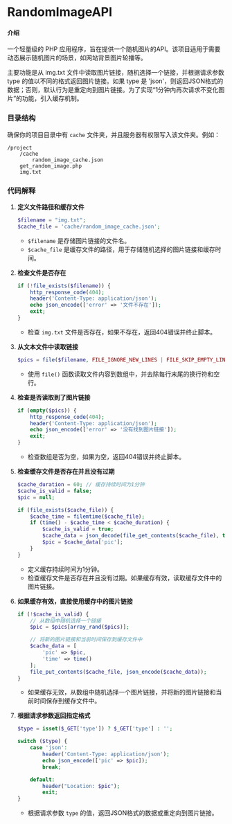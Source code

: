 # RandomImageAPI

#### 介绍
一个轻量级的 PHP 应用程序，旨在提供一个随机图片的API。该项目适用于需要动态展示随机图片的场景，如网站背景图片轮播等。

主要功能是从 img.txt 文件中读取图片链接，随机选择一个链接，并根据请求参数 type 的值以不同的格式返回图片链接。如果 type 是 'json'，则返回JSON格式的数据；否则，默认行为是重定向到图片链接。为了实现“1分钟内再次请求不变化图片”的功能，引入缓存机制。

### 目录结构
确保你的项目目录中有 `cache` 文件夹，并且服务器有权限写入该文件夹。例如：
```
/project
    /cache
        random_image_cache.json
    get_random_image.php
    img.txt
```


### 代码解释

1. **定义文件路径和缓存文件**
   ```php
   $filename = "img.txt";
   $cache_file = 'cache/random_image_cache.json';
   ```
   - `$filename` 是存储图片链接的文件名。
   - `$cache_file` 是缓存文件的路径，用于存储随机选择的图片链接和缓存时间。

2. **检查文件是否存在**
   ```php
   if (!file_exists($filename)) {
       http_response_code(404);
       header('Content-Type: application/json');
       echo json_encode(['error' => '文件不存在']);
       exit;
   }
   ```
   - 检查 `img.txt` 文件是否存在，如果不存在，返回404错误并终止脚本。

3. **从文本文件中读取链接**
   ```php
   $pics = file($filename, FILE_IGNORE_NEW_LINES | FILE_SKIP_EMPTY_LINES);
   ```
   - 使用 `file()` 函数读取文件内容到数组中，并去除每行末尾的换行符和空行。

4. **检查是否读取到了图片链接**
   ```php
   if (empty($pics)) {
       http_response_code(404);
       header('Content-Type: application/json');
       echo json_encode(['error' => '没有找到图片链接']);
       exit;
   }
   ```
   - 检查数组是否为空，如果为空，返回404错误并终止脚本。

5. **检查缓存文件是否存在并且没有过期**
   ```php
   $cache_duration = 60; // 缓存持续时间为1分钟
   $cache_is_valid = false;
   $pic = null;

   if (file_exists($cache_file)) {
       $cache_time = filemtime($cache_file);
       if (time() - $cache_time < $cache_duration) {
           $cache_is_valid = true;
           $cache_data = json_decode(file_get_contents($cache_file), true);
           $pic = $cache_data['pic'];
       }
   }
   ```
   - 定义缓存持续时间为1分钟。
   - 检查缓存文件是否存在并且没有过期。如果缓存有效，读取缓存文件中的图片链接。

6. **如果缓存有效，直接使用缓存中的图片链接**
   ```php
   if (!$cache_is_valid) {
       // 从数组中随机选择一个链接
       $pic = $pics[array_rand($pics)];

       // 将新的图片链接和当前时间保存到缓存文件中
       $cache_data = [
           'pic' => $pic,
           'time' => time()
       ];
       file_put_contents($cache_file, json_encode($cache_data));
   }
   ```
   - 如果缓存无效，从数组中随机选择一个图片链接，并将新的图片链接和当前时间保存到缓存文件中。

7. **根据请求参数返回指定格式**
   ```php
   $type = isset($_GET['type']) ? $_GET['type'] : '';

   switch ($type) {
       case 'json':
           header('Content-Type: application/json');
           echo json_encode(['pic' => $pic]);
           break;

       default:
           header("Location: $pic");
           exit;
   }
   ```
   - 根据请求参数 `type` 的值，返回JSON格式的数据或重定向到图片链接。

